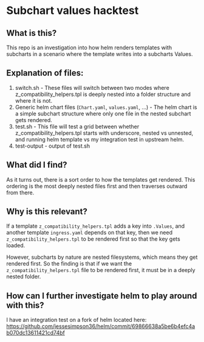 
# Subchart values hacktest

## What is this?

This repo is an investigation into how helm renders templates with subcharts in a scenario where the template writes into a subcharts Values.


## Explanation of files:

1. switch.sh -  These files will switch between two modes where z_compatibility_helpers.tpl is deeply nested into a folder structure and where it is not.
2. Generic helm chart files (`Chart.yaml`, `values.yaml`, ...) - The helm chart is a simple subchart structure where only one file in the nested subchart gets rendered.
3. test.sh - This file will test a grid between whether z_compatibility_helpers.tpl starts with underscore, nested vs unnested, and running helm template vs my integration test in upstream helm.
4. test-output - output of test.sh


## What did I find?

As it turns out, there is a sort order to how the templates get rendered. This ordering is the most deeply nested files first and then traverses outward from there.

## Why is this relevant?

If a template `z_compatibility_helpers.tpl` adds a key into `.Values`, and another template `ingress.yaml` depends on that key, then we need `z_compatibility_helpers.tpl` to be rendered first so that the key gets loaded.

However, subcharts by nature are nested filesystems, which means they get rendered first. So the finding is that if we want the `z_compatibility_helpers.tpl` file to be rendered first, it must be in a deeply nested folder.

## How can I further investigate helm to play around with this?

I have an integration test on a fork of helm located here:
https://github.com/jessesimpson36/helm/commit/69866638a5be6b4efc4ab070dc13611421cd74bf


